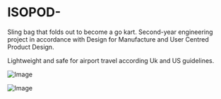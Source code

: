 # ISOPOD-
Sling bag that folds out to become a go kart. 
Second-year engineering project in accordance with Design for Manufacture and User Centred Product Design. 

Lightweight and safe for airport travel according Uk and US guidelines. 

![Image](https://github.com/user-attachments/assets/c4da10d6-6928-482a-a153-debdd30df5c1)

![Image](https://github.com/user-attachments/assets/127d1ff8-8d39-4452-aa83-3628819e6ffe)
